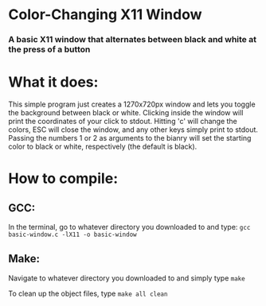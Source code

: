 # Color-Changing X11 Window
### A basic X11 window that alternates between black and white at the press of a button

# What it does:
This simple program just creates a 1270x720px window and lets you toggle the background between black or white. Clicking inside the window will print the coordinates of your click to stdout. Hitting 'c' will change the colors, ESC will close the window, and any other keys simply print to stdout.
Passing the numbers 1 or 2 as arguments to the bianry will set the starting color to black or white, respectively (the default is black).

# How to compile:
## GCC:
In the terminal, go to whatever directory you downloaded to and type:
``` gcc basic-window.c -lX11 -o basic-window ```

## Make:
Navigate to whatever directory you downloaded to and simply type
```make```

To clean up the object files, type
```make all clean```
